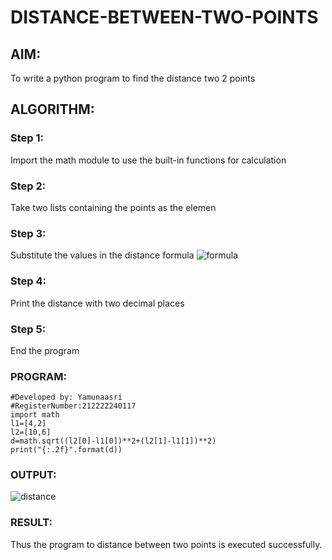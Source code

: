 # DISTANCE-BETWEEN-TWO-POINTS

## AIM:
To write a python program to find the distance two 2 points
## ALGORITHM:
### Step 1: 
Import the math module to use the built-in functions for calculation
### Step 2: 
Take two lists containing the points as the elemen
### Step 3: 
Substitute the values in the distance formula 
![formula](https://user-images.githubusercontent.com/115707860/227723625-39ca208d-77aa-4b9d-8454-b21f73d502e1.jpg)

### Step 4: 
Print the distance with two decimal places
### Step 5: 
End the program
### PROGRAM:
  
```#Program to find the distance between two points.
#Developed by: Yamunaasri
#RegisterNumber:212222240117
import math
l1=[4,2]
l2=[10,6]
d=math.sqrt((l2[0]-l1[0])**2+(l2[1]-l1[1])**2)
print("{:.2f}".format(d))
```

### OUTPUT:
![distance](https://user-images.githubusercontent.com/115707860/227723548-af47207f-9e6f-4cdc-9586-3bd0d5f3cac9.png)


### RESULT:
Thus the program to distance between two points is executed successfully.

